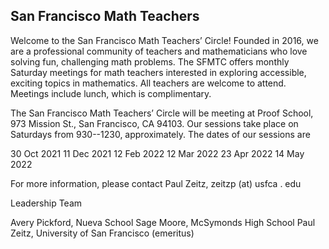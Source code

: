 <h2> San Francisco Math Teachers</h2>

Welcome to the San Francisco Math Teachers’ Circle! Founded in 2016, we are a professional community of teachers and mathematicians who love solving fun, challenging math problems. The SFMTC offers monthly Saturday meetings for math teachers interested in exploring accessible, exciting topics in mathematics. All teachers are welcome to attend. Meetings include lunch, which is complimentary.



The San Francisco Math Teachers’ Circle will be meeting  at 
Proof School, 973 Mission St., San Francisco, CA 94103.  Our sessions take place on Saturdays from 930--1230, approximately. The dates of our sessions are


30 Oct 2021
11 Dec 2021
12 Feb 2022
12 Mar 2022
23 Apr 2022
14 May 2022

For more information, please contact Paul Zeitz, zeitzp (at) usfca . edu

Leadership Team


Avery Pickford, Nueva School
Sage Moore, McSymonds High School
Paul Zeitz, University of San Francisco (emeritus)
